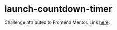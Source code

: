 # launch-countdown-timer

Challenge attributed to Frontend Mentor. Link [here](https://www.frontendmentor.io/challenges/launch-countdown-timer-N0XkGfyz-).

